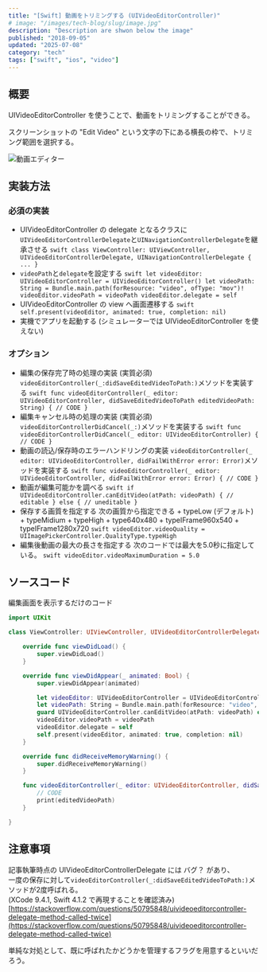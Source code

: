 ```yaml
---
title: "[Swift] 動画をトリミングする (UIVideoEditorController)"
# image: "/images/tech-blog/slug/image.jpg"
description: "Description are shwon below the image"
published: "2018-09-05"
updated: "2025-07-08"
category: "tech"
tags: ["swift", "ios", "video"]
---
```


## 概要

UIVideoEditorController を使うことで、動画をトリミングすることができる。

スクリーンショットの "Edit Video" という文字の下にある横長の枠で、トリミング範囲を選択する。

![動画エディター](/images/tech-blog/2018-swift-uivideoeditorcontroller/video-editor.avif)

## 実装方法

### 必須の実装

- UIVideoEditorController の delegate となるクラスに`UIVideoEditorControllerDelegate`と`UINavigationControllerDelegate`を継承させる
  `swift
class ViewController: UIViewController, UIVideoEditorControllerDelegate, UINavigationControllerDelegate {
...
}
    `
- `videoPath`と`delegate`を設定する
  `swift
let videoEditor: UIVideoEditorController = UIVideoEditorController()
let videoPath: String = Bundle.main.path(forResource: "video", ofType: "mov")!
videoEditor.videoPath = videoPath
videoEditor.delegate = self
    `
- UIVideoEditorController の view へ画面遷移する
  `swift
self.present(videoEditor, animated: true, completion: nil)
    `
- 実機でアプリを起動する (シミュレーターでは UIVideoEditorController を使えない)

### オプション

- 編集の保存完了時の処理の実装 (実質必須)
  `videoEditorController(_:didSaveEditedVideoToPath:)`メソッドを実装する
  `swift
func videoEditorController(_ editor: UIVideoEditorController, didSaveEditedVideoToPath editedVideoPath: String) {
    // CODE
}
    `
- 編集キャンセル時の処理の実装 (実質必須)
  `videoEditorControllerDidCancel(_:)`メソッドを実装する
  `swift
func videoEditorControllerDidCancel(_ editor: UIVideoEditorController) {
    // CODE
}
    `
- 動画の読込/保存時のエラーハンドリングの実装
  `videoEditorController(_ editor: UIVideoEditorController, didFailWithError error: Error)`メソッドを実装する
  `swift
func videoEditorController(_ editor: UIVideoEditorController, didFailWithError error: Error) {
    // CODE
}
    `
- 動画が編集可能かを調べる
  `swift
if UIVideoEditorController.canEditVideo(atPath: videoPath) {
    // editable
} else {
    // uneditable
}
    `
- 保存する画質を指定する
  次の画質から指定できる + typeLow (デフォルト) + typeMidium + typeHigh + type640x480 + typeIFrame960x540 + typeIFrame1280x720
  `swift
videoEditor.videoQuality = UIImagePickerController.QualityType.typeHigh
    `
- 編集後動画の最大の長さを指定する
  次のコードでは最大を5.0秒に指定している。
  `swift
videoEditor.videoMaximumDuration = 5.0
    `

## ソースコード

編集画面を表示するだけのコード

```swift
import UIKit

class ViewController: UIViewController, UIVideoEditorControllerDelegate, UINavigationControllerDelegate {

    override func viewDidLoad() {
        super.viewDidLoad()
    }

    override func viewDidAppear(_ animated: Bool) {
        super.viewDidAppear(animated)

        let videoEditor: UIVideoEditorController = UIVideoEditorController()
        let videoPath: String = Bundle.main.path(forResource: "video", ofType: "mov")!
        guard UIVideoEditorController.canEditVideo(atPath: videoPath) else { return }
        videoEditor.videoPath = videoPath
        videoEditor.delegate = self
        self.present(videoEditor, animated: true, completion: nil)
    }

    override func didReceiveMemoryWarning() {
        super.didReceiveMemoryWarning()
    }

    func videoEditorController(_ editor: UIVideoEditorController, didSaveEditedVideoToPath editedVideoPath: String) {
        // CODE
        print(editedVideoPath)
    }

}
```

## 注意事項

記事執筆時点の UIVideoEditorControllerDelegate には バグ？ があり、  
一度の保存に対して`videoEditorController(_:didSaveEditedVideoToPath:)`メソッドが2度呼ばれる。  
(XCode 9.4.1, Swift 4.1.2 で再現することを確認済み)  
[https://stackoverflow.com/questions/50795848/uivideoeditorcontroller-delegate-method-called-twice](https://stackoverflow.com/questions/50795848/uivideoeditorcontroller-delegate-method-called-twice)

単純な対処として、既に呼ばれたかどうかを管理するフラグを用意するといいだろう。
